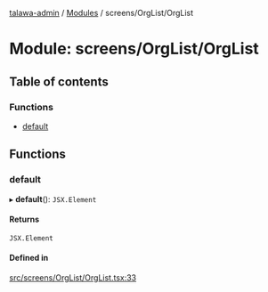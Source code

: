 [talawa-admin](../README.md) / [Modules](../modules.md) / screens/OrgList/OrgList

# Module: screens/OrgList/OrgList

## Table of contents

### Functions

- [default](screens_OrgList_OrgList.md#default)

## Functions

### default

▸ **default**(): `JSX.Element`

#### Returns

`JSX.Element`

#### Defined in

[src/screens/OrgList/OrgList.tsx:33](https://github.com/duplixx/talawa-admin/blob/032c596/src/screens/OrgList/OrgList.tsx#L33)

